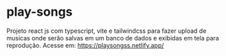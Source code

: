 # play-songs
Projeto react js com typescript, vite e tailwindcss para fazer upload de musicas onde serão salvas em um banco de dados e exibidas em tela para reprodução.
Acesse em: https://playsongss.netlify.app/
